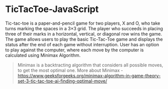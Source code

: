# TicTacToe-JavaScript
Tic-tac-toe is a paper-and-pencil game for two players, X and O, who take turns marking the spaces in a 3×3 grid.
The player who succeeds in placing three of their marks in a horizontal, vertical, or diagonal row wins the game.
The game allows users to play the basic Tic-Tac-Toe game and displays the status after the end of each game without interruption.
User has an option to play against the computer, where each move by the computer is calculated using Minimax Algorithm.
> Minimax is a backtracting algorithm that considers all possible moves, to get the most optimal one.
> More about Minimax - https://www.geeksforgeeks.org/minimax-algorithm-in-game-theory-set-3-tic-tac-toe-ai-finding-optimal-move/
